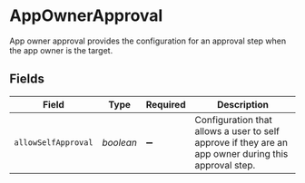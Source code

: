 # AppOwnerApproval

 App owner approval provides the configuration for an approval step when the app owner is the target.



## Fields

| Field                                                                                                  | Type                                                                                                   | Required                                                                                               | Description                                                                                            |
| ------------------------------------------------------------------------------------------------------ | ------------------------------------------------------------------------------------------------------ | ------------------------------------------------------------------------------------------------------ | ------------------------------------------------------------------------------------------------------ |
| `allowSelfApproval`                                                                                    | *boolean*                                                                                              | :heavy_minus_sign:                                                                                     |  Configuration that allows a user to self approve if they are an app owner during this approval step.<br/> |